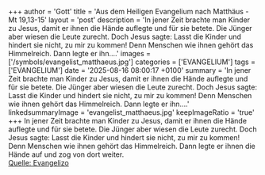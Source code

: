 +++
author = 'Gott'
title = 'Aus dem Heiligen Evangelium nach Matthäus - Mt 19,13-15'
layout = 'post'
description = 'In jener Zeit brachte man Kinder zu Jesus, damit er ihnen die Hände auflegte und für sie betete. Die Jünger aber wiesen die Leute zurecht. Doch Jesus sagte: Lasst die Kinder und hindert sie nicht, zu mir zu kommen! Denn Menschen wie ihnen gehört das Himmelreich. Dann legte er ihn....'
images = ['/symbols/evangelist_matthaeus.jpg']
categories = ['EVANGELIUM']
tags = ['EVANGELIUM']
date = '2025-08-16 08:00:17 +0100'
summary = 'In jener Zeit brachte man Kinder zu Jesus, damit er ihnen die Hände auflegte und für sie betete. Die Jünger aber wiesen die Leute zurecht. Doch Jesus sagte: Lasst die Kinder und hindert sie nicht, zu mir zu kommen! Denn Menschen wie ihnen gehört das Himmelreich. Dann legte er ihn....'
linkedsummaryImage = 'evangelist_matthaeus.jpg'
keepImageRatio = 'true'
+++
In jener Zeit brachte man Kinder zu Jesus, damit er ihnen die Hände auflegte und für sie betete. Die Jünger aber wiesen die Leute zurecht.
Doch Jesus sagte: Lasst die Kinder und hindert sie nicht, zu mir zu kommen! Denn Menschen wie ihnen gehört das Himmelreich.
Dann legte er ihnen die Hände auf und zog von dort weiter.<!--more--><br> [Quelle: Evangelizo](https://evangeliumtagfuertag.org/DE/gospel)